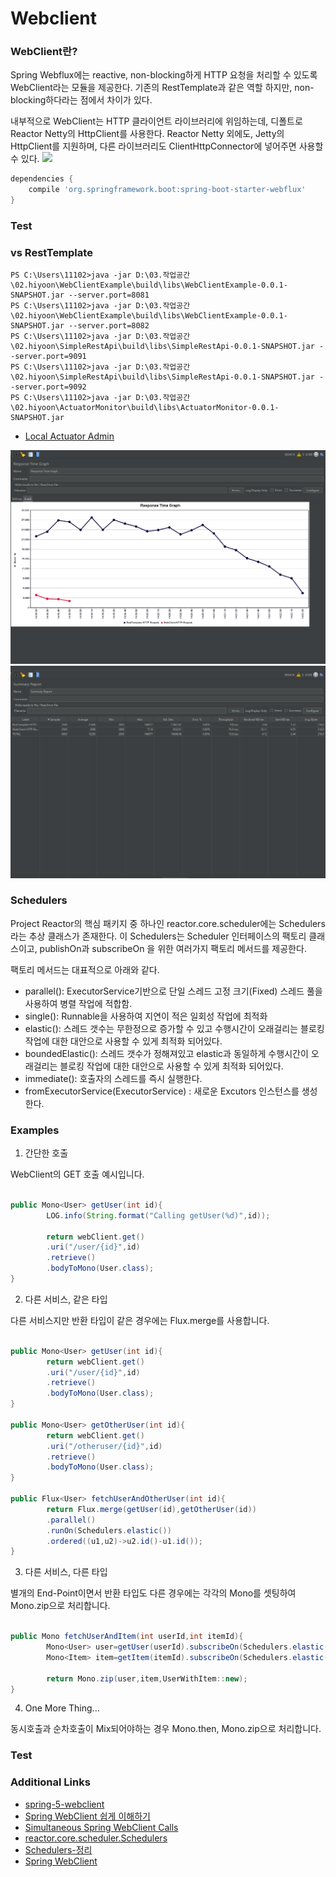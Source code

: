 # Webclient

### WebClient란?

Spring Webflux에는 reactive, non-blocking하게 HTTP 요청을 처리할 수 있도록 WebClient라는 모듈을 제공한다. 기존의 RestTemplate과 같은 역할 하지만, non-blocking하다라는 점에서 차이가 있다.

내부적으로 WebClient는 HTTP 클라이언트 라이브러리에 위임하는데, 디폴트로 Reactor Netty의 HttpClient를 사용한다. Reactor Netty 외에도, Jetty의 HttpClient를 지원하며, 다른 라이브러리도 ClientHttpConnector에 넣어주면 사용할 수 있다.
<img src="https://img1.daumcdn.net/thumb/R1280x0/?scode=mtistory2&fname=https%3A%2F%2Fblog.kakaocdn.net%2Fdn%2FbmXoLk%2FbtqXXVBywK0%2F9jWK84VgwC4NqNWnTkY9H0%2Fimg.jpg"></img>

```gradle
dependencies {
    compile 'org.springframework.boot:spring-boot-starter-webflux'
}
```

### Test

### vs RestTemplate

```console
PS C:\Users\11102>java -jar D:\03.작업공간\02.hiyoon\WebClientExample\build\libs\WebClientExample-0.0.1-SNAPSHOT.jar --server.port=8081
PS C:\Users\11102>java -jar D:\03.작업공간\02.hiyoon\WebClientExample\build\libs\WebClientExample-0.0.1-SNAPSHOT.jar --server.port=8082
PS C:\Users\11102>java -jar D:\03.작업공간\02.hiyoon\SimpleRestApi\build\libs\SimpleRestApi-0.0.1-SNAPSHOT.jar --server.port=9091
PS C:\Users\11102>java -jar D:\03.작업공간\02.hiyoon\SimpleRestApi\build\libs\SimpleRestApi-0.0.1-SNAPSHOT.jar --server.port=9092
PS C:\Users\11102>java -jar D:\03.작업공간\02.hiyoon\ActuatorMonitor\build\libs\ActuatorMonitor-0.0.1-SNAPSHOT.jar
```

* [Local Actuator Admin](http://localhost:8000/actuator)


![Response_Time_Graph](webclient_Response_time_graph.PNG)
![Summary_Report](webclient_summary_report.PNG)


### Schedulers

Project Reactor의 핵심 패키지 중 하나인 reactor.core.scheduler에는 Schedulers 라는 추상 클래스가 존재한다.
이 Schedulers는 Scheduler 인터페이스의 팩토리 클래스이고, publishOn과 subscribeOn 을 위한 여러가지 팩토리 메서드를 제공한다.

팩토리 메서드는 대표적으로 아래와 같다.

* parallel():  ExecutorService기반으로 단일 스레드 고정 크기(Fixed) 스레드 풀을 사용하여 병렬 작업에 적합함.
* single(): Runnable을 사용하여 지연이 적은 일회성 작업에 최적화
* elastic(): 스레드 갯수는 무한정으로 증가할 수 있고 수행시간이 오래걸리는 블로킹 작업에 대한 대안으로 사용할 수 있게 최적화 되어있다.
* boundedElastic(): 스레드 갯수가 정해져있고 elastic과 동일하게 수행시간이 오래걸리는 블로킹 작업에 대한 대안으로 사용할 수 있게 최적화 되어있다.
* immediate(): 호출자의 스레드를 즉시 실행한다.
* fromExecutorService(ExecutorService) : 새로운 Excutors 인스턴스를 생성한다.

### Examples

1. 간단한 호출

WebClient의 GET 호출 예시입니다.

```java

public Mono<User> getUser(int id){
        LOG.info(String.format("Calling getUser(%d)",id));

        return webClient.get()
        .uri("/user/{id}",id)
        .retrieve()
        .bodyToMono(User.class);
}

```

2. 다른 서비스, 같은 타입

다른 서비스지만 반환 타입이 같은 경우에는 Flux.merge를 사용합니다.

```java

public Mono<User> getUser(int id){
        return webClient.get()
        .uri("/user/{id}",id)
        .retrieve()
        .bodyToMono(User.class);
}

public Mono<User> getOtherUser(int id){
        return webClient.get()
        .uri("/otheruser/{id}",id)
        .retrieve()
        .bodyToMono(User.class);
}

public Flux<User> fetchUserAndOtherUser(int id){
        return Flux.merge(getUser(id),getOtherUser(id))
        .parallel()
        .runOn(Schedulers.elastic())
        .ordered((u1,u2)->u2.id()-u1.id());
}
```

3. 다른 서비스, 다른 타입

별개의 End-Point이면서 반환 타입도 다른 경우에는 각각의 Mono를 셋팅하여 Mono.zip으로 처리합니다.

```java

public Mono fetchUserAndItem(int userId,int itemId){
        Mono<User> user=getUser(userId).subscribeOn(Schedulers.elastic());
        Mono<Item> item=getItem(itemId).subscribeOn(Schedulers.elastic());

        return Mono.zip(user,item,UserWithItem::new);
}
```

4. One More Thing...

동시호출과 순차호출이 Mix되어야하는 경우 Mono.then, Mono.zip으로 처리합니다.

### Test


### Additional Links

* [spring-5-webclient](https://www.baeldung.com/spring-5-webclient)
* [Spring WebClient 쉽게 이해하기](https://happycloud-lee.tistory.com/220)
* [Simultaneous Spring WebClient Calls](https://www.baeldung.com/spring-webclient-simultaneous-calls)
* [reactor.core.scheduler.Schedulers](https://projectreactor.io/docs/core/release/api/reactor/core/scheduler/Schedulers.html#elastic--)
* [Schedulers-정리](https://devsh.tistory.com/entry/Schedulers-정리)
* [Spring WebClient](https://dreamchaser3.tistory.com/11)

